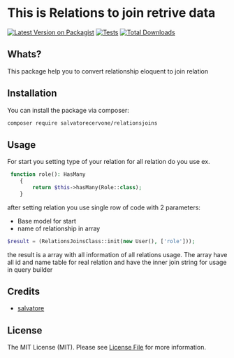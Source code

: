 # This is Relations to join retrive data

[![Latest Version on Packagist](https://img.shields.io/packagist/v/salvatorecervone/relationsjoins.svg?style=flat-square)](https://packagist.org/packages/salvatorecervone/relationsjoins)
[![Tests](https://img.shields.io/github/actions/workflow/status/salvatorecervone/relationsjoins/run-tests.yml?branch=main&label=tests&style=flat-square)](https://github.com/salvatorecervone/relationsjoins/actions/workflows/run-tests.yml)
[![Total Downloads](https://img.shields.io/packagist/dt/salvatorecervone/relationsjoins.svg?style=flat-square)](https://packagist.org/packages/salvatorecervone/relationsjoins)

## Whats?

This package help you to convert relationship eloquent to join relation 

## Installation

You can install the package via composer:

```bash
composer require salvatorecervone/relationsjoins
```

## Usage

For start you setting type of your relation for all relation do you use
ex.

```php
 function role(): HasMany
    {
        return $this->hasMany(Role::class);
    }
```

after setting relation you use single row of code with 2 parameters:
- Base model for start
- name of relationship in array

```php
$result = (RelationsJoinsClass::init(new User(), ['role']));
```

the result is a array with all information of all relations usage.
The array have all id and name table for real relation and have the inner join string  for usage in query builder

## Credits

- [salvatore](https://github.com/SalvatoreCervone)

## License

The MIT License (MIT). Please see [License File](LICENSE.md) for more information.
